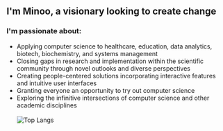 <h2> I'm Minoo, a visionary looking to create change</h2>


<h3> I'm passionate about: </h3>

- Applying computer science to healthcare, education, data analytics, biotech, biochemistry, and systems management
- Closing gaps in research and implementation within the scientific community through novel outlooks and diverse perspectives  
- Creating people-centered solutions incorporating interactive features and intuitive user interfaces 
- Granting everyone an opportunity to try out computer science
- Exploring the infinitive intersections of computer science and other academic disciplines 
<br/><br/>
![Top Langs](https://github-readme-stats.vercel.app/api/top-langs/?username=Minoo-Kim&layout=compact&show_icons=true)
<br><br>





